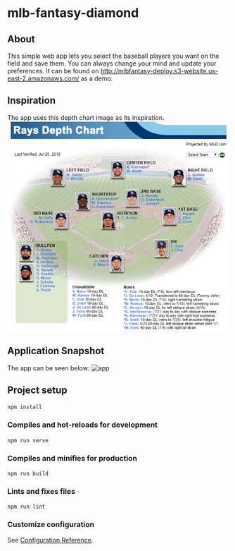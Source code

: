 # mlb-fantasy-diamond

## About

This simple web app lets you select the baseball players you want on the field and save them. You can always change your mind and update your preferences. It can be found on http://mlbfantasy-deploy.s3-website.us-east-2.amazonaws.com/ as a demo.

## Inspiration

The app uses this depth chart image as its inspiration.
![inspiration](/src/assets/sampleDepthChart.png)

## Application Snapshot

The app can be seen below:
![app](/src/assets/app.png)

## Project setup

```
npm install
```

### Compiles and hot-reloads for development

```
npm run serve
```

### Compiles and minifies for production

```
npm run build
```

### Lints and fixes files

```
npm run lint
```

### Customize configuration

See [Configuration Reference](https://cli.vuejs.org/config/).
